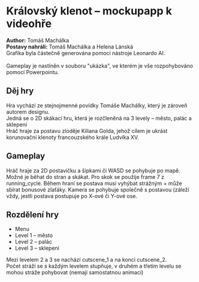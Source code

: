 # Královský klenot – mockupapp k videohře

**Author:** Tomáš Machálka
<br>**Postavy nahráli:** Tomáš Machálka a Helena Lánská
<br>Grafika byla částečně generována pomocí nástroje Leonardo AI.
<br>
<br>Gameplay je nastíněn v souboru "ukázka", ve kterém je vše rozpohybováno pomocí Powerpointu.

## Děj hry
Hra vychází ze stejnojmenné povídky Tomáše Machálky, který je zároveň autorem designu.
<br>Jedná se o 2D skákací hru, která je rozčleněná na 3 levely – město, palác a sklepení
<br>Hráč hraje za postavu zloděje Kiliana Golda, jehož cílem je ukrást korunovační klenoty francouzského krále Ludvíka XV.

## Gameplay
Hráč hraje za 2D postavičku a šipkami či WASD se pohybuje po mapě. Možné je běhat do stran a skákat. Pro skok se použije frame 7 z running_cycle.
Během hraní se postava musí vyhýbat strážným + může sbírat bonusové zlaťáky. Kamera se pohybuje společně s postavou (záleží vždy, jestli postava postupuje po X-ové či Y-ové ose.

## Rozdělení hry
<ul>
    <li>Menu</li>
    <li>Level 1 – město</li>
    <li>Level 2 – palác</li>
    <li>Level 3 – sklepení</li>
</ul>
Mezi levelem 2 a 3 se nachází cutscene_1 a na konci cutscene_2.
<br>Počet stráží se s každým levelem stupňuje, v druhém a třetím levelu se mohou stráže pohybovat (nemají samostatnou animaci)

